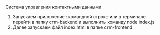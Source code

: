 Система управления контактными данными 
1. Запускаем приложениe : командной строке или в терминале перейти в папку crm-backend и выполнить команду node index.js
2. Далее запускаем файл index.html в папке crm-frontend
